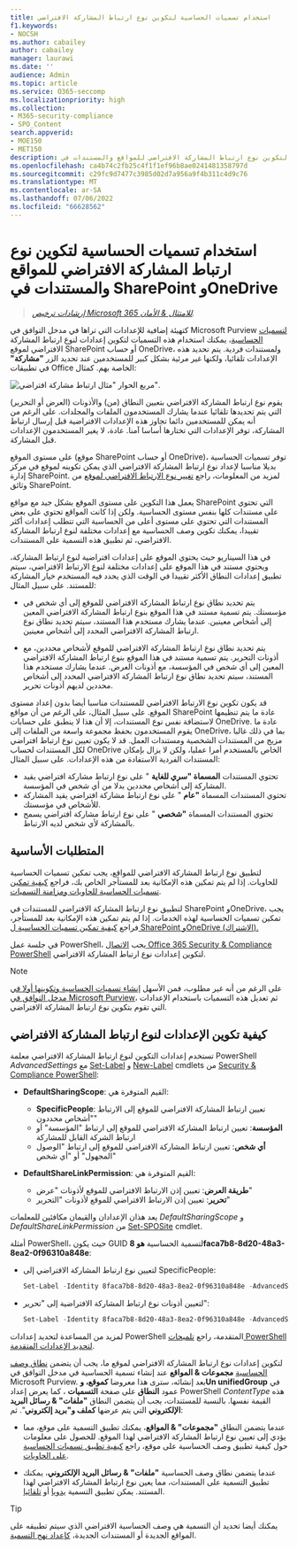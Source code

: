```yaml
---
title: استخدام تسميات الحساسية لتكوين نوع ارتباط المشاركة الافتراضي
f1.keywords:
- NOCSH
ms.author: cabailey
author: cabailey
manager: laurawi
ms.date: ''
audience: Admin
ms.topic: article
ms.service: O365-seccomp
ms.localizationpriority: high
ms.collection:
- M365-security-compliance
- SPO_Content
search.appverid:
- MOE150
- MET150
description: استخدم تسميات الحساسية لتكوين نوع ارتباط المشاركة الافتراضي للمواقع والمستندات في SharePoint وOneDrive.
ms.openlocfilehash: ca4b74c2fb25c4f1f1ef96b8ae0241481358797d
ms.sourcegitcommit: c29fc9d7477c3985d02d7a956a9f4b311c4d9c76
ms.translationtype: MT
ms.contentlocale: ar-SA
ms.lasthandoff: 07/06/2022
ms.locfileid: "66628562"
---
```

# <a name="use-sensitivity-labels-to-configure-the-default-sharing-link-type-for-sites-and-documents-in-sharepoint-and-onedrive"></a>استخدام تسميات الحساسية لتكوين نوع ارتباط المشاركة الافتراضي للمواقع والمستندات في SharePoint وOneDrive

>*[إرشادات ترخيص Microsoft 365 للامتثال & الأمان](/office365/servicedescriptions/microsoft-365-service-descriptions/microsoft-365-tenantlevel-services-licensing-guidance/microsoft-365-security-compliance-licensing-guidance).*

كتهيئة إضافية للإعدادات التي تراها في مدخل التوافق في Microsoft Purview [لتسميات الحساسية](sensitivity-labels.md)، يمكنك استخدام هذه التسميات لتكوين إعدادات لنوع ارتباط المشاركة الافتراضي لموقع SharePoint أو حساب OneDrive، ولمستندات فردية. يتم تحديد هذه الإعدادات تلقائيا، ولكنها غير مرئية بشكل كبير للمستخدمين عند تحديد الزر **"مشاركة"** في تطبيقات Office الخاصة بهم. كمثال:

![مربع الحوار "مثال ارتباط مشاركة افتراضي".](../media/default-sharing-link-example.png)

يقوم نوع ارتباط المشاركة الافتراضي بتعيين النطاق (من) والأذونات (العرض أو التحرير) التي يتم تحديدها تلقائيا عندما يشارك المستخدمون الملفات والمجلدات. على الرغم من أنه يمكن للمستخدمين دائما تجاوز هذه الإعدادات الافتراضية قبل إرسال ارتباط المشاركة، توفر الإعدادات التي تختارها أساسا آمنا. عادة، لا يغير المستخدمون الإعدادات قبل المشاركة.

على مستوى الموقع (موقع SharePoint أو حساب OneDrive)، توفر تسميات الحساسية بديلا مناسبا لإعداد نوع ارتباط المشاركة الافتراضي الذي يمكن تكوينه لموقع في مركز إدارة SharePoint. لمزيد من المعلومات، راجع [تغيير نوع الارتباط الافتراضي لموقع](/sharepoint/change-default-sharing-link) من وثائق SharePoint.

يعمل هذا التكوين على مستوى الموقع بشكل جيد مع مواقع SharePoint التي تحتوي على مستندات كلها بنفس مستوى الحساسية. ولكن إذا كانت المواقع تحتوي على بعض المستندات التي تحتوي على مستوى أعلى من الحساسية التي تتطلب إعدادات أكثر تقييدا، يمكنك تكوين وصف الحساسية مع إعدادات مختلفة لنوع ارتباط المشاركة الافتراضي، ثم تطبيق هذه التسمية على المستندات.

في هذا السيناريو حيث يحتوي الموقع على إعدادات افتراضية لنوع ارتباط المشاركة، ويحتوي مستند في هذا الموقع على إعدادات مختلفة لنوع الارتباط الافتراضي، سيتم تطبيق إعدادات النطاق الأكثر تقييدا في الوقت الذي يحدد فيه المستخدم خيار المشاركة للمستند. على سبيل المثال:

- يتم تحديد نطاق نوع ارتباط المشاركة الافتراضي للموقع إلى أي شخص في مؤسستك. يتم تسمية مستند في هذا الموقع بنوع ارتباط المشاركة الافتراضي المعين إلى أشخاص معينين. عندما يشارك مستخدم هذا المستند، سيتم تحديد نطاق نوع ارتباط المشاركة الافتراضي المحدد إلى أشخاص معينين.

- يتم تحديد نطاق نوع ارتباط المشاركة الافتراضي للموقع لأشخاص محددين، مع أذونات التحرير. يتم تسمية مستند في هذا الموقع بنوع ارتباط المشاركة الافتراضي المعين إلى أي شخص في المؤسسة، مع أذونات العرض. عندما يشارك مستخدم هذا المستند، سيتم تحديد نطاق نوع ارتباط المشاركة الافتراضي المحدد إلى أشخاص محددين لديهم أذونات تحرير.

قد يكون تكوين نوع الارتباط الافتراضي للمستندات مناسبا أيضا بدون إعداد مستوى الموقع. على سبيل المثال، على الرغم من أن مواقع SharePoint عادة ما يتم تنظيمها لاستضافة نفس نوع المستندات، إلا أن هذا لا ينطبق على حسابات OneDrive. عادة ما يقوم المستخدمون بحفظ مجموعة واسعة من الملفات إلى OneDrive، بما في ذلك غالبا مزيج من المستندات الشخصية ومستندات العمل. قد لا يكون تعيين نوع ارتباط افتراضي لكل المستندات لحساب OneDrive الخاص بالمستخدم أمرا عمليا، ولكن لا يزال بإمكان المستندات الفردية الاستفادة من هذه الإعدادات. على سبيل المثال:

- تحتوي المستندات **المسماة "سري للغاية** " على نوع ارتباط مشاركة افتراضي يقيد المشاركة إلى أشخاص محددين بدلا من أي شخص في المؤسسة.
- تحتوي المستندات المسماة **"عام** " على نوع ارتباط مشاركة افتراضي يقيد المشاركة للأشخاص في مؤسستك.
- تحتوي المستندات المسماة **"شخصي** " على نوع ارتباط مشاركة افتراضي يسمح بالمشاركة لأي شخص لديه الارتباط.

## <a name="prerequisites"></a>المتطلبات الأساسية

لتطبيق نوع ارتباط المشاركة الافتراضي للمواقع، يجب تمكين تسميات الحساسية للحاويات. إذا لم يتم تمكين هذه الإمكانية بعد للمستأجر الخاص بك، فراجع [كيفية تمكين تسميات الحساسية للحاويات ومزامنة التسميات](sensitivity-labels-teams-groups-sites.md#how-to-enable-sensitivity-labels-for-containers-and-synchronize-labels).

لتطبيق نوع ارتباط المشاركة الافتراضي للمستندات في SharePoint وOneDrive، يجب تمكين تسميات الحساسية لهذه الخدمات. إذا لم يتم تمكين هذه الإمكانية بعد للمستأجر، فراجع [كيفية تمكين تسميات الحساسية ل SharePoint وOneDrive (الاشتراك).](sensitivity-labels-sharepoint-onedrive-files.md#how-to-enable-sensitivity-labels-for-sharepoint-and-onedrive-opt-in)

في جلسة عمل PowerShell، يجب [الاتصال Office 365 Security & Compliance PowerShell](/powershell/exchange/office-365-scc/connect-to-scc-powershell/connect-to-scc-powershell) لتكوين إعدادات نوع ارتباط المشاركة الافتراضي.

> [!NOTE]
> على الرغم من أنه غير مطلوب، فمن الأسهل [إنشاء تسميات الحساسية وتكوينها أولا في مدخل التوافق في Microsoft Purview](create-sensitivity-labels.md)، ثم تعديل هذه التسميات باستخدام الإعدادات التي تقوم بتكوين نوع ارتباط المشاركة الافتراضي.

## <a name="how-to-configure-settings-for-the-default-sharing-link-type"></a>كيفية تكوين الإعدادات لنوع ارتباط المشاركة الافتراضي

تستخدم إعدادات التكوين لنوع ارتباط المشاركة الافتراضي معلمة PowerShell *AdvancedSettings* مع [Set-Label](/powershell/module/exchange/set-label) و [New-Label](/powershell/module/exchange/new-labelpolicy) cmdlets من [Security & Compliance PowerShell](/powershell/exchange/scc-powershell):

- **DefaultSharingScope**: القيم المتوفرة هي:
    - **SpecificPeople**: تعيين ارتباط المشاركة الافتراضي للموقع إلى الارتباط "أشخاص محددون"
    - **المؤسسة**: تعيين ارتباط المشاركة الافتراضي للموقع إلى ارتباط "المؤسسة" أو ارتباط الشركة القابل للمشاركة
    - **أي شخص**: تعيين ارتباط المشاركة الافتراضي للموقع إلى ارتباط "الوصول المجهول" أو "أي شخص"

- **DefaultShareLinkPermission**: القيم المتوفرة هي:
    - **طريقة العرض**: تعيين إذن الارتباط الافتراضي للموقع لأذونات "عرض"
    - **تحرير**: تعيين إذن الارتباط الافتراضي للموقع لأذونات "التحرير"

يعد هذان الإعدادان والقيمان مكافئين للمعلمات *DefaultSharingScope* و *DefaultShareLinkPermission* من [Set-SPOSite](/powershell/module/sharepoint-online/set-sposite) cmdlet.

أمثلة PowerShell، حيث يكون GUID لتسمية الحساسية **هو 8faca7b8-8d20-48a3-8ea2-0f96310a848e**:

- لتعيين نوع ارتباط المشاركة الافتراضي إلى SpecificPeople:
    
    ````powershell
    Set-Label -Identity 8faca7b8-8d20-48a3-8ea2-0f96310a848e -AdvancedSettings @{DefaultSharingScope="SpecificPeople"}
    ````

- لتعيين أذونات نوع ارتباط المشاركة الافتراضية إلى "تحرير":
    
    ````powershell
    Set-Label -Identity 8faca7b8-8d20-48a3-8ea2-0f96310a848e -AdvancedSettings @{DefaultShareLinkPermission="Edit"}
    ````

لمزيد من المساعدة لتحديد إعدادات PowerShell المتقدمة، راجع [تلميحات PowerShell لتحديد الإعدادات المتقدمة](create-sensitivity-labels.md#powershell-tips-for-specifying-the-advanced-settings).

لتكوين إعدادات نوع ارتباط المشاركة الافتراضي لموقع ما، يجب أن يتضمن [نطاق وصف الحساسية](sensitivity-labels.md#label-scopes) **مجموعات & المواقع** عند إنشاء تسمية الحساسية في مدخل التوافق في Microsoft Purview. بعد إنشائه، سترى هذا معروضا **كموقع، وUn unifiedGroup** في عمود **النطاق** على صفحة **التسميات** ، كما يعرض إعداد PowerShell *ContentType* هذه القيمة نفسها. بالنسبة للمستندات، يجب أن يتضمن النطاق **"ملفات" & رسائل البريد الإلكتروني** التي يتم عرضها **كملف و"بريد إلكتروني**". ثم:

- عندما يتضمن النطاق **"مجموعات" & المواقع**، يمكنك تطبيق التسمية على موقع، مما يؤدي إلى تعيين نوع ارتباط المشاركة الافتراضي لهذا الموقع. للحصول على معلومات حول كيفية تطبيق وصف الحساسية على موقع، راجع [كيفية تطبيق تسميات الحساسية على الحاويات](sensitivity-labels-teams-groups-sites.md#how-to-apply-sensitivity-labels-to-containers).

- عندما يتضمن نطاق وصف الحساسية **"ملفات" & رسائل البريد الإلكتروني**، يمكنك تطبيق التسمية على المستندات، مما يعين نوع ارتباط المشاركة الافتراضي لهذا المستند. يمكن تطبيق التسمية [يدويا](https://support.microsoft.com/office/apply-sensitivity-labels-to-your-files-and-email-in-office-2f96e7cd-d5a4-403b-8bd7-4cc636bae0f9) أو [تلقائيا](apply-sensitivity-label-automatically.md).

> [!TIP]
> يمكنك أيضا تحديد أن التسمية هي وصف الحساسية الافتراضي الذي سيتم تطبيقه على المواقع الجديدة أو المستندات الجديدة، [كإعداد نهج التسمية](sensitivity-labels.md#what-label-policies-can-do).
